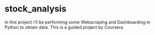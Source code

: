 # stock_analysis
In this project i'll be performing some Webscraping and Dashboarding in Python to obtain data.
This is a guided project by Coursera.
